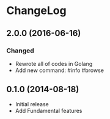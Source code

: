 # ChangeLog

## 2.0.0 (2016-06-16)

### Changed

* Rewrote all of codes in Golang
* Add new command: #info #browse

## 0.1.0 (2014-08-18)

* Initial release
* Add Fundamental features
